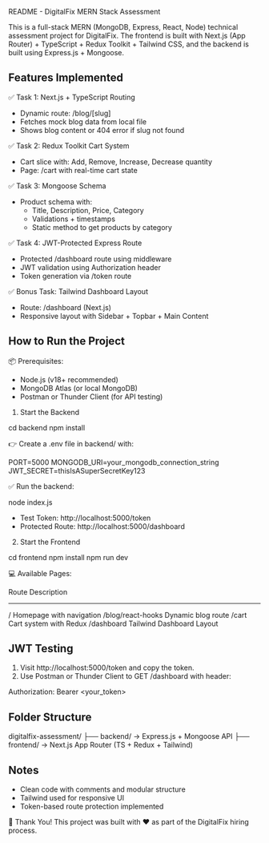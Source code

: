 README - DigitalFix MERN Stack Assessment

This is a full-stack MERN (MongoDB, Express, React, Node) technical assessment project for DigitalFix. 
The frontend is built with Next.js (App Router) + TypeScript + Redux Toolkit + Tailwind CSS, 
and the backend is built using Express.js + Mongoose.

Features Implemented
----------------------
✅ Task 1: Next.js + TypeScript Routing
- Dynamic route: /blog/[slug]
- Fetches mock blog data from local file
- Shows blog content or 404 error if slug not found

✅ Task 2: Redux Toolkit Cart System
- Cart slice with: Add, Remove, Increase, Decrease quantity
- Page: /cart with real-time cart state

✅ Task 3: Mongoose Schema
- Product schema with:
  - Title, Description, Price, Category
  - Validations + timestamps
  - Static method to get products by category

✅ Task 4: JWT-Protected Express Route
- Protected /dashboard route using middleware
- JWT validation using Authorization header
- Token generation via /token route

✅ Bonus Task: Tailwind Dashboard Layout
- Route: /dashboard (Next.js)
- Responsive layout with Sidebar + Topbar + Main Content

How to Run the Project
------------------------
📦 Prerequisites:
- Node.js (v18+ recommended)
- MongoDB Atlas (or local MongoDB)
- Postman or Thunder Client (for API testing)

1. Start the Backend

cd backend
npm install

👉 Create a .env file in backend/ with:

PORT=5000
MONGODB_URI=your_mongodb_connection_string
JWT_SECRET=thisIsASuperSecretKey123

✅ Run the backend:

node index.js

- Test Token: http://localhost:5000/token
- Protected Route: http://localhost:5000/dashboard

2. Start the Frontend

cd frontend
npm install
npm run dev

💻 Available Pages:

Route                 Description
-----                 -----------
/                     Homepage with navigation
/blog/react-hooks     Dynamic blog route
/cart                 Cart system with Redux
/dashboard            Tailwind Dashboard Layout

JWT Testing
------------
1. Visit http://localhost:5000/token and copy the token.
2. Use Postman or Thunder Client to GET /dashboard with header:

Authorization: Bearer <your_token>

Folder Structure
-----------------
digitalfix-assessment/
├── backend/        → Express.js + Mongoose API
├── frontend/       → Next.js App Router (TS + Redux + Tailwind)

Notes
------
- Clean code with comments and modular structure
- Tailwind used for responsive UI
- Token-based route protection implemented


🙌 Thank You!
This project was built with ❤️ as part of the DigitalFix hiring process.

